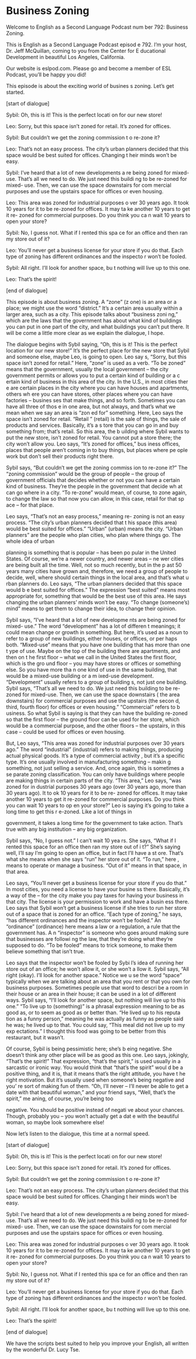 # Business Zoning

Welcome to English as a Second Language Podcast num ber 792: Business Zoning.

This is English as a Second Language Podcast episod e 792.  I’m your host, Dr. Jeff McQuillan, coming to you from the Center for E ducational Development in beautiful Los Angeles, California.

Our website is eslpod.com.  Please go and become a member of ESL Podcast, you’ll be happy you did!

This episode is about the exciting world of busines s zoning.  Let’s get started.

[start of dialogue]

Sybil:  Oh, this is it!  This is the perfect locati on for our new store!

Leo:  Sorry, but this space isn’t zoned for retail.   It’s zoned for offices.

Sybil:  But couldn’t we get the zoning commission t o re-zone it?

Leo:  That’s not an easy process.  The city’s urban  planners decided that this space would be best suited for offices.  Changing t heir minds won’t be easy.

Sybil:  I’ve heard that a lot of new developments a re being zoned for mixed-use. That’s all we need to do.  We just need this buildi ng to be re-zoned for mixed- use.  Then, we can use the space downstairs for com mercial purposes and use the upstairs space for offices or even housing.

Leo:  This area was zoned for industrial purposes o ver 30 years ago.  It took 10 years for it to be re-zoned for offices.  It may ta ke another 10 years to get it re- zoned for commercial purposes.  Do you think you ca n wait 10 years to open your store?

Sybil:  No, I guess not.  What if I rented this spa ce for an office and then ran my store out of it?

Leo:  You’ll never get a business license for your store if you do that.  Each type of zoning has different ordinances and the inspecto r won’t be fooled.

Sybil:  All right.  I’ll look for another space, bu t nothing will live up to this one.

 Leo:  That’s the spirit!

[end of dialogue]

This episode is about business zoning.  A “zone” (z one) is an area or a place; we might use the word “district.”  It’s a certain area  usually within a larger area, such as a city.  This episode talks about “business zoni ng,” which are the laws that the government has about what kind of buildings you can  put in one part of the city, and what buildings you can’t put there.  It will be come a little more clear as we explain the dialogue, I hope.

The dialogue begins with Sybil saying, “Oh, this is  it!  This is the perfect location for our new store!”  It’s the perfect place for the  new store that Sybil and someone else, maybe Leo, is going to open.  Leo say s, “Sorry, but this space isn’t zoned for retail.”  Here, “zone” is used as a  verb.  “To be zoned” means that the government, usually the local government – the city government permits or allows you to put a certain kind of building or a c ertain kind of business in this area of the city.  In the U.S., in most cities ther e are certain places in the city where you can have houses and apartments, others wh ere you can have stores, other places where you can have factories – busines ses that make things, and so forth.  Sometimes you can have all three of thos e in one area, but not always, and that’s what we mean when we say an area is “zon ed for” something.  Here, Leo says the space isn’t zoned for retail.  “Retail ” (retail) is the sale of things, the sale of products and services.  Basically, it’s a s tore that you can go in and buy something from; that’s retail.  So this area, the b uilding where Sybil wants to put the new store, isn’t zoned for retail.  You cannot put a store there; the city won’t allow you.  Leo says, “It’s zoned for offices,” bus iness offices, places that people aren’t coming in to buy things, but places where pe ople work but don’t sell their products right there.

Sybil says, “But couldn’t we get the zoning commiss ion to re-zone it?”  The “zoning commission” would be the group of people – the group of government officials that decides whether or not you can have a certain kind of business. They’re the people in the government that decide wh at can go where in a city. “To re-zone” would mean, of course, to zone again, to change the law so that now you can allow, in this case, retail for that sp ace – for that place.

Leo says, “That’s not an easy process,” meaning re- zoning is not an easy process.  “The city’s urban planners decided that t his space (this area) would be best suited for offices.”  “Urban” (urban) means the city.  “Urban planners” are the people who plan cities, who plan where things go.  The whole idea of urban

planning is something that is popular – has been po pular in the United States.  Of course, we’re a newer country, and newer areas – ne wer cities are being built all the time.  Well, not so much recently, but in the p ast 50 years many cities have grown and, therefore, we need a group of people to decide, well, where should certain things in the local area, and that’s what u rban planners do.  Leo says, “The urban planners decided that this space would b e best suited for offices.” The expression “best suited” means most appropriate  for, something that would be the best use of this area.  He says changing the  urban planners’ minds won’t be easy.  “To change (someone’s) mind” means to get  them to change their idea, to change their opinion.

Sybil says, “I’ve heard that a lot of new developme nts are being zoned for mixed- use.”  The word “development” has a lot of differen t meanings; it could mean change or growth in something.  But here, it’s used  as a noun to refer to a group of new buildings, either houses, or offices, or per haps both.  “Mixed-use” means that you have one building that has more than one t ype of use.  Maybe on the top of the building there are apartments, and then on t he first floor – what we call in the United States the first floor, which is the gro und floor – you may have stores or offices or something else.  So you have more tha n one kind of use in the same building, that would be a mixed-use building or a m ixed-use development. “Development” usually refers to a group of building s, not just one building.  Sybil says, “That’s all we need to do.  We just need this  building to be re-zoned for mixed-use.  Then, we can use the space downstairs ( the area downstairs) for commercial purposes and use the upstairs (the secon d, third, fourth floor) for offices or even housing.”  “Commercial” refers to b usiness.  So what Sybil is saying is that they can have the building re-zoned so that the first floor – the ground floor can be used for her store, which would  be a commercial purpose, and the other floors – the upstairs, in this case –  could be used for offices or even housing.

But, Leo says, “This area was zoned for industrial purposes over 30 years ago.” The word “industrial” (industrial) refers to making  things, producing actual physical goods.  It’s a type of commercial activity , but it’s a specific type.  It’s one usually involved in manufacturing something – makin g something, not just selling a service.  And, once again, this is sometimes a se parate zoning classification. You can only have buildings where people are making  things in certain parts of the city.  “This area,” Leo says, “was zoned for in dustrial purposes 30 years ago (over 30 years ago, more than 30 years ago).  It to ok 10 years for it to be re- zoned for offices.  It may take another 10 years to  get it re-zoned for commercial purposes.  Do you think you can wait 10 years to op en your store?”  Leo is saying it’s going to take a long time to get this r e-zoned.  Like a lot of things in

government, it takes a long time for the government  to take action.  That’s true with any big institution – any big organization.

Sybil says, “No, I guess not.”  I can’t wait 10 yea rs.  She says, “What if I rented this space for an office then ran my store out of i t?”  She’s saying well, I’ll say I’m going to open an office, but in fact I’ll have a st ore.  That’s what she means when she says “run” her store out of it.  “To run,” here , means to operate or manage a business.  “Out of it” means in that space, in that  area.

Leo says, “You’ll never get a business license for your store if you do that.”  In most cities, you need a license to have your busine ss there.  Basically, it’s a way of the – for the city make you pay taxes for having  your business in that city.  The license is your permission to work and have a busin ess there.  Leo says that Sybil won’t get a business license if she tries to run her store out of a space that is zoned for an office.  “Each type of zoning,” he says, “has different ordinances and the inspector won’t be fooled.”  An “ordinance”  (ordinance) here means a law or a regulation, a rule that the government has.  A n “inspector” is someone who goes around making sure that businesses are followi ng the law, that they’re doing what they’re supposed to do.  “To be fooled” means to trick someone, to make them believe something that isn’t true.

Leo says that the inspector won’t be fooled by Sybi l’s idea of running her store out of an office; he won’t allow it, or she won’t a llow it.  Sybil says, “All right (okay).  I’ll look for another space.”  Notice we u se the word “space” typically when we are talking about an area that you rent or that you own for business purposes.  Sometimes people use that word to descri be a room in their house or an area in their house; it can be used in a lot of different ways.  Sybil says, “I’ll look for another space, but nothing will live up to  this one.”  “To live up to (something)” is a phrasal expression meaning to be as good as, or to seem as good as or better than.  “He lived up to his reputa tion as a funny person,” meaning he was actually as funny as people said he was; he lived up to that. You could say, “This meal did not live up to my exp ectations.”  I thought this food was going to be better from this restaurant, but it  wasn’t.

Of course, Sybil is being pessimistic here; she’s b eing negative.  She doesn’t think any other place will be as good as this one.  Leo says, jokingly, “That’s the spirit!”  That expression, “that’s the spirit,” is used usually in a sarcastic or ironic way.  You would think that “that’s the spirit” woul d be a positive thing, and it is, that it means that’s the right attitude, you have t he right motivation.  But it’s usually used when someone’s being negative and you’ re sort of making fun of them.  “Oh, I’ll never – I’ll never be able to get a date with that beautiful woman,” and your friend says, “Well, that’s the spirit,” me aning, of course, you’re being too

negative.  You should be positive instead of negati ve about your chances. Though, probably you – you won’t actually get a dat e with the beautiful woman, so maybe look somewhere else!

Now let’s listen to the dialogue, this time at a normal speed.

[start of dialogue]

Sybil:  Oh, this is it!  This is the perfect locati on for our new store!

Leo:  Sorry, but this space isn’t zoned for retail.   It’s zoned for offices.

Sybil:  But couldn’t we get the zoning commission t o re-zone it?

Leo:  That’s not an easy process.  The city’s urban  planners decided that this space would be best suited for offices.  Changing t heir minds won’t be easy.

Sybil:  I’ve heard that a lot of new developments a re being zoned for mixed-use. That’s all we need to do.  We just need this buildi ng to be re-zoned for mixed- use.  Then, we can use the space downstairs for com mercial purposes and use the upstairs space for offices or even housing.

Leo:  This area was zoned for industrial purposes o ver 30 years ago.  It took 10 years for it to be re-zoned for offices.  It may ta ke another 10 years to get it re- zoned for commercial purposes.  Do you think you ca n wait 10 years to open your store?

Sybil:  No, I guess not.  What if I rented this spa ce for an office and then ran my store out of it?

Leo:  You’ll never get a business license for your store if you do that.  Each type of zoning has different ordinances and the inspecto r won’t be fooled.

Sybil:  All right.  I’ll look for another space, bu t nothing will live up to this one.

Leo:  That’s the spirit!

[end of dialogue]

We have the scripts best suited to help you improve  your English, all written by the wonderful Dr. Lucy Tse.





